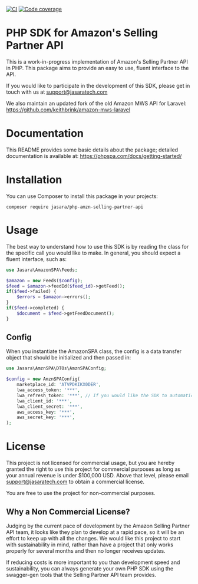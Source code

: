 [![CI](https://github.com/jasara/php-amzn-selling-partner-api/actions/workflows/ci.yml/badge.svg)](https://github.com/jasara/php-amzn-selling-partner-api/actions/workflows/ci.yml)
[![Code coverage](https://raw.githubusercontent.com/jasara/php-amzn-selling-partner-api/master/.github/coverage.svg)](https://github.com/jasara/php-amzn-selling-partner-api)

# PHP SDK for Amazon's Selling Partner API

This is a work-in-progress implementation of Amazon's Selling Partner API in PHP. This package aims to provide an easy to use, fluent interface to the API. 

If you would like to participate in the development of this SDK, please get in touch with us at support@jasaratech.com

We also maintain an updated fork of the old Amazon MWS API for Laravel: https://github.com/keithbrink/amazon-mws-laravel

# Documentation

This README provides some basic details about the package; detailed documentation is available at: https://phpspa.com/docs/getting-started/

# Installation

You can use Composer to install this package in your projects:

`composer require jasara/php-amzn-selling-partner-api`

# Usage

The best way to understand how to use this SDK is by reading the class for the specific call you would like to make. In general, you should expect a fluent interface, such as:

```php
use Jasara\AmazonSPA\Feeds;

$amazon = new Feeds($config);
$feed = $amazon->feedId($feed_id)->getFeed();
if($feed->failed) {
    $errors = $amazon->errors();
}
if($feed->completed) {
    $document = $feed->getFeedDocument();
}
```

## Config

When you instantiate the AmazonSPA class, the config is a data transfer object that should be initialized and then passed in:

```php
use Jasara\AmznSPA\DTOs\AmznSPAConfig;

$config = new AmznSPAConfig(
    marketplace_id: 'ATVPDKIKX0DER',
    lwa_access_token: '***',
    lwa_refresh_token: '***', // If you would like the SDK to automatically fetch a new access token if necessary
    lwa_client_id: '***',
    lwa_client_secret: '***',
    aws_access_key: '***',
    aws_secret_key: '***',
);
```

# License

This project is not licensed for commercial usage, but you are hereby granted the right to use this project for commercial purposes as long as your annual revenue is under $100,000 USD. Above that level, please email support@jasaratech.com to obtain a commercial license.

You are free to use the project for non-commercial purposes. 

## Why a Non Commercial License?

Judging by the current pace of development by the Amazon Selling Partner API team, it looks like they plan to develop at a rapid pace, so it will be an effort to keep up with all the changes. We would like this project to start with sustainability in mind, rather than have a project that only works properly for several months and then no longer receives updates.

If reducing costs is more important to you than development speed and sustainability, you can always generate your own PHP SDK using the swagger-gen tools that the Selling Partner API team provides.